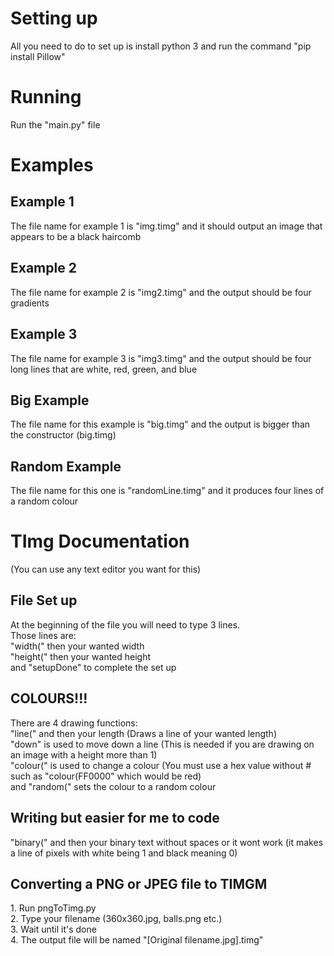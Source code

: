 <h1>Setting up</h1>
All you need to do to set up is install python 3 and run the command "pip install Pillow"

<h1>Running</h1>
Run the "main.py" file

<h1>Examples</h1>
<h2>Example 1</h1>
The file name for example 1 is "img.timg" and it should output an image that appears to be a black haircomb

<h2>Example 2</h2>
The file name for example 2 is "img2.timg" and the output should be four gradients

<h2>Example 3</h2>
The file name for example 3 is "img3.timg" and the output should be four long lines that are white, red, green, and blue

<h2>Big Example</h2>
The file name for this example is "big.timg" and the output is bigger than the constructor (big.timg)

<h2>Random Example</h2>
The file name for this one is "randomLine.timg" and it produces four lines of a random colour

<h1>TImg Documentation</h1>
(You can use any text editor you want for this)

<h2>File Set up</h2>
At the beginning of the file you will need to type 3 lines.
<br>
Those lines are:
<br>
"width(" then your wanted width
<br>
"height(" then your wanted height
<br>
and "setupDone" to complete the set up

<h2>COLOURS!!!</h2>
There are 4 drawing functions:
<br>
"line(" and then your length (Draws a line of your wanted length)
<br>
"down" is used to move down a line (This is needed if you are drawing on an image with a height more than 1)
<br>
"colour(" is used to change a colour (You must use a hex value without # such as "colour(FF0000" which would be red)
<br>
and "random(" sets the colour to a random colour

<h2>Writing but easier for me to code</h2>
"binary(" and then your binary text without spaces or it wont work (it makes a line of pixels with white being 1 and black meaning 0)

<h2>Converting a PNG or JPEG file to TIMGM</h2>
1. Run pngToTimg.py
<br>
2. Type your filename (360x360.jpg, balls.png etc.)
<br>
3. Wait until it's done
<br>
4. The output file will be named "[Original filename.jpg].timg"
